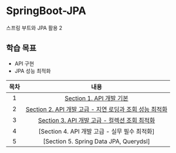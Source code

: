 # SpringBoot-JPA
스프링 부트와 JPA 활용 2

## 학습 목표
- API 구현
- JPA 성능 최적화

| 목차 | 내용 |
|:---:|:---:|
| 1 | [Section 1. API 개발 기본](https://koeyhk.tistory.com/24) |
| 2 | [Section 2. API 개발 고급 - 지연 로딩과 조회 성능 최적화](https://koeyhk.tistory.com/25) |
| 3 | [Section 3. API 개발 고급 - 컬렉션 조회 최적화](https://koeyhk.tistory.com/26) |
| 4 | [Section 4. API 개발 고급 - 실무 필수 최적화] |
| 5 | [Section 5. Spring Data JPA, Querydsl] |
